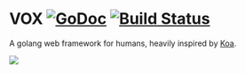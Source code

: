 # VOX [![GoDoc](https://godoc.org/github.com/aisk/vox?status.svg)](https://godoc.org/github.com/aisk/vox) [![Build Status](https://travis-ci.org/aisk/vox.svg?branch=master)](https://travis-ci.org/aisk/vox)

A golang web framework for humans, heavily inspired by [Koa](http://koajs.com).

![](https://i.v2ex.co/9MO3sMs4.jpeg)
